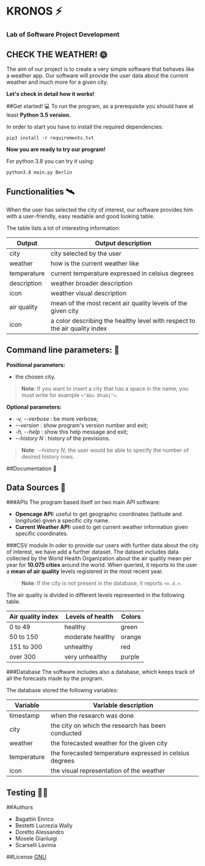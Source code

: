 
# KRONOS  ⚡

### Lab of Software Project Development 
## CHECK THE WEATHER! 🌞
The aim of our project is to create a very simple software that behaves like a weather app. 
Our software will provide the user data about the current weather and much more for a given city.

**Let's check in detail how it works!**

##Get started! 💻
To run the program, as a prerequisite you should have at least **Python 3.5 version.**

In order to start you have to install the required dependencies: 
```
pip3 install -r requirements.txt
```

**Now you are ready to try our program!**

For python 3.8 you can try it using:
```
python3.8 main.py Berlin
```

## Functionalities 🛰

When the user has selected the city of interest, our software provides him with a user-friendly, easy readable and good looking table. 

The table lists a lot of interesting information: 

Output | Output description  
------------ | ------------- 
city | city selected by the user 
weather | how is the current weather like
temperature | current temperature expressed in celsius degrees 
description | weather broader description 
icon | weather visual description 
air quality | mean of the most recent air quality levels of the given city 
icon | a color describing the healthy level with respect to the air quality index


## Command line parameters: 💾
**Positional parameters:** 
- the chosen city.
> **Note**: If you want to insert a city that has a space in the name, you must write for example `<"Abu Dhabi">`.

**Optional parameters:**
- *-v, --verbose* : be more verbose;
- *--version* : show program's version number and exit; 
- *-h, --help* : show this help message and exit;
- *--history N* : history of the previsions. 
> **Note**: *--history N*; the user would be able to specify the number of desired history rows.


##Documentation 📖

## Data Sources 📁
###APIs
The program based itself on two main API software: 
- **Opencage API:** useful to get geographic coordinates (latitude and longitude) given a specific city name.
- **Current Weather API:** used to get current weather information given specific coordinates. 

###CSV module
In oder to provide our users with further data about the city of interest, we have add a further dataset. 
The dataset includes data collected by the World Health Organization about the air quality mean per year for **10.075 cities** around the world. 
When queried, it reports to the user a **mean of air quality** levels registered in the most recent year. 

> **Note**: If the city is not present in the database, it reports `<n.d.>`.

The air quality is divided in different levels represented in the following table. 

Air quality index|Levels of health |Colors 
------------ | ------------- | -------------
0 to 49 | healthy | green 
50 to 150 | moderate healthy | orange
151 to 300 | unhealthy | red
over 300 | very unhealthy | purple 

###Database
The software includes also a database, which keeps track of all the forecasts made by the program. 

The database stored the following variables: 

Variable | Variable description  
------------ | ------------- 
timestamp | when the research was done
city | the city on which the research has been conducted
weather | the forecasted weather for the given city
temperature | the forecasted temperature expressed in celsius degrees 
icon | the visual representation of the weather 


## Testing 🕵️‍♀️


##Authors 
- Bagattin Enrico 
- Bestetti Lucrezia Wally
- Doretto Alessandro 
- Mosele Gianluigi 
- Scarselli Lavinia

##License
[GNU](https://www.gnu.org/licenses/gpl-3.0.en.html)

